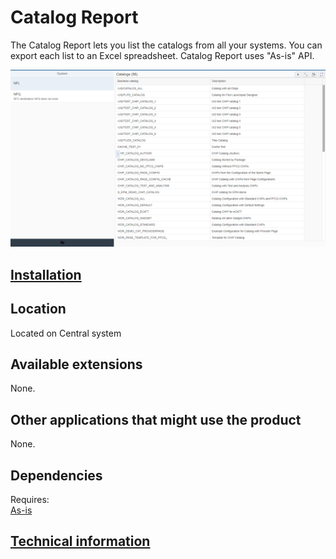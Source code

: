 # Catalog Report

The Catalog Report lets you list the catalogs from all your systems. You can export each list to an Excel spreadsheet. Catalog Report uses "As-is" API.

[![](res/cr.png)](res/cr.png)

## [Installation](inst.md)

## Location
Located on Central system

## Available extensions
None.

## Other applications that might use the product
None.

## Dependencies
Requires:  
[As-is](../../asis/FPS01/main.md)

## [Technical information](tech.md)


